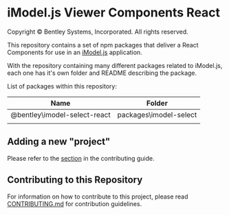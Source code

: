 # iModel.js Viewer Components React

Copyright © Bentley Systems, Incorporated. All rights reserved.

This repository contains a set of npm packages that deliver a React Components for use in an [iModel.js](imodeljs.org) application.

With the repository containing many different packages related to iModel.js, each one has it's own folder and README describing the package.

List of packages within this repository:

| Name | Folder |
| ---- | ------ |
| @bentley\imodel-select-react | packages\imodel-select |
| | |

## Adding a new "project"

Please refer to the [section](CONTRIBUTING.md#adding-a-new-project) in the contributing guide.

## Contributing to this Repository

For information on how to contribute to this project, please read [CONTRIBUTING.md](CONTRIBUTING.md) for contribution guidelines.
